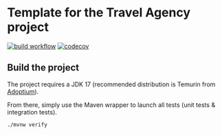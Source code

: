 # Template for the Travel Agency project

[![build workflow](https://github.com/Nimrod971/travel_agency/actions/workflows/build.yml/badge.svg)](https://github.com/Nimrod971/travel_agency/actions)
[![codecov](https://codecov.io/gh/Nimrod971/travel_agency/branch/main/graph/badge.svg)](https://codecov.io/gh/Nimrod971/travel_agency)

## Build the project

The project requires a JDK 17 (recommended distribution is Temurin from [Adoptium](https://adoptium.net/)).

From there, simply use the Maven wrapper to launch all tests (unit tests & integration tests).

`./mvnw verify`
